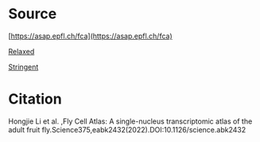 # Source
[https://asap.epfl.ch/fca](https://asap.epfl.ch/fca)

[Relaxed](https://cloud.flycellatlas.org/index.php/s/sgYtFKWx8w3GX22/download/r_fca_biohub_all_wo_blood_10x.loom)

[Stringent](https://cloud.flycellatlas.org/index.php/s/9TqWZ9e8se9RLdB/download/s_fca_biohub_all_wo_blood_10x.loom)

# Citation
Hongjie Li et al. ,Fly Cell Atlas: A single-nucleus transcriptomic atlas of the adult fruit fly.Science375,eabk2432(2022).DOI:10.1126/science.abk2432

<!--- 
@article{li2022fly,
  title={Fly Cell Atlas: A single-nucleus transcriptomic atlas of the adult fruit fly},
  author={Li, Hongjie and Janssens, Jasper and De Waegeneer, Maxime and Kolluru, Sai Saroja and Davie, Kristofer and Gardeux, Vincent and Saelens, Wouter and David, Fabrice PA and Brbi{\'c}, Maria and Spanier, Katina and others},
  journal={Science},
  volume={375},
  number={6584},
  pages={eabk2432},
  year={2022},
  publisher={American Association for the Advancement of Science}
}
--->